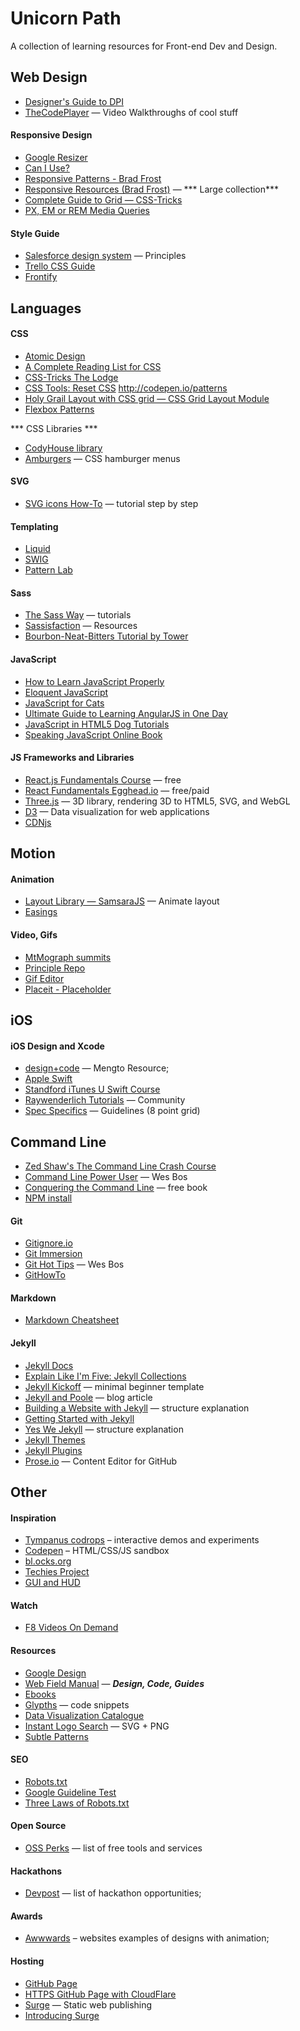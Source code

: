 # Unicorn Path #

A collection of learning resources for Front-end Dev and Design.


## Web Design ##
* [Designer's Guide to DPI](http://sebastien-gabriel.com/designers-guide-to-dpi/)
* [TheCodePlayer](http://thecodeplayer.com/) — Video Walkthroughs of cool stuff

#### Responsive Design ####
* [Google Resizer](http://design.google.com/resizer/)
* [Can I Use?](http://caniuse.com)
* [Responsive Patterns - Brad Frost](http://bradfrost.github.io/this-is-responsive/patterns.html)
* [Responsive Resources (Brad Frost)](http://bradfrost.github.io/this-is-responsive/resources.html) — *** Large collection***
* [Complete Guide to Grid — CSS-Tricks](https://css-tricks.com/snippets/css/complete-guide-grid/)
* [PX, EM or REM Media Queries](http://zellwk.com/blog/media-query-units/)


#### Style Guide ####
* [Salesforce design system](http://www.lightningdesignsystem.com/design/motion/) — Principles
* [Trello CSS Guide](https://gist.github.com/bobbygrace/9e961e8982f42eb91b80)
* [Frontify](https://frontify.com/)


## Languages ##

#### CSS ####
* [Atomic Design](http://atomicdesign.bradfrost.com/table-of-contents)
* [A Complete Reading List for CSS](http://thenewcode.com/919/A-Complete-Reading-List-For-CSS)
* [CSS-Tricks The Lodge](https://css-tricks.com/lodge/)
* [CSS Tools: Reset CSS](http://meyerweb.com/eric/tools/css/reset/)
http://codepen.io/patterns
* [Holy Grail Layout with CSS grid — CSS Grid Layout Module](http://bitsofco.de/holy-grail-layout-css-grid/)
* [Flexbox Patterns](http://www.flexboxpatterns.com/)

*** CSS Libraries ***
* [CodyHouse library](https://codyhouse.co/library/)
* [Amburgers](https://jonsuh.com/hamburgers/) — CSS hamburger menus

#### SVG ####
* [SVG icons How-To](http://fvsch.com/code/svg-icons/how-to/) — tutorial step by step

#### Templating ####
* [Liquid](https://github.com/Shopify/liquid/wiki#who-uses-liquid)
* [SWIG](http://paularmstrong.github.io/swig/)
* [Pattern Lab](http://patternlab.io)

#### Sass ####
* [The Sass Way](http://thesassway.com/) — tutorials
* [Sassisfaction](http://sassisfaction.com/) — Resources
* [Bourbon-Neat-Bitters Tutorial by Tower](https://www.git-tower.com/learn/bourbon-neat-bitters/getting-ready/introduction)

#### JavaScript ####
* [How to Learn JavaScript Properly](http://javascriptissexy.com/how-to-learn-javascript-properly/)
* [Eloquent JavaScript](http://eloquentjavascript.net)
* [JavaScript for Cats](http://jsforcats.com)
* [Ultimate Guide to Learning AngularJS in One Day](https://toddmotto.com/ultimate-guide-to-learning-angular-js-in-one-day/)
* [JavaScript in HTML5 Dog Tutorials](http://www.htmldog.com/guides/javascript/)
* [Speaking JavaScript Online Book](http://speakingjs.com/es5/)

#### JS Frameworks and Libraries ####
* [React.js Fundamentals Course](http://courses.reactjsprogram.com/courses/reactjsfundamentals) — free
* [React Fundamentals Egghead.io](https://egghead.io/series/react-fundamentals) — free/paid
* [Three.js](http://threejs.org/) — 3D library, rendering 3D to HTML5, SVG, and WebGL
* [D3](d3js.org) — Data visualization for web applications
* [CDNjs](https://cdnjs.com/libraries)


## Motion ##

#### Animation ####
* [Layout Library — SamsaraJS](http://samsarajs.org/) — Animate layout
* [Easings](http://easings.net/)

#### Video, Gifs ####
* [MtMograph summits](http://mtmograph.com/summits/)
* [Principle Repo](http://principlerepo.com/)
* [Gif Editor](http://ezgif.com/)
* [Placeit - Placeholder](https://placeit.net/)


## iOS ##

#### iOS Design and Xcode ####
* [design+code](https://designcode.io/learn) — Mengto Resource;
* [Apple Swift](https://developer.apple.com/swift/resources/)
* [Standford iTunes U Swift Course](https://itunes.apple.com/us/course/developing-ios-9-apps-swift/id1104579961)
* [Raywenderlich Tutorials](https://www.raywenderlich.com/) — Community
* [Spec Specifics](http://spec.fm/specifics/8-pt-grid) — Guidelines (8 point grid)


## Command Line ##
* [Zed Shaw's The Command Line Crash Course](http://cli.learncodethehardway.org/book/)
* [Command Line Power User](http://commandlinepoweruser.com/) — Wes Bos
* [Conquering the Command Line](http://conqueringthecommandline.com/book/) — free book
* [NPM install](https://coolestguidesontheplanet.com/installing-node-js-on-osx-10-10-yosemite/)

#### Git ####
* [Gitignore.io](https://www.gitignore.io/)
* [Git Immersion](http://gitimmersion.com/)
* [Git Hot Tips](http://wesbos.com/git-hot-tips/) — Wes Bos
* [GitHowTo](https://githowto.com/)

#### Markdown ####
* [Markdown Cheatsheet](https://github.com/adam-p/markdown-here/wiki/Markdown-Cheatsheet)

#### Jekyll ####
* [Jekyll Docs](https://jekyllrb.com/docs/home/)
* [Explain Like I'm Five: Jekyll Collections](http://ben.balter.com/2015/02/20/jekyll-collections/)
* [Jekyll Kickoff](https://github.com/jenmyers/jekyll-kickoff) — minimal beginner template
* [Jekyll and Poole](http://joshualande.com/jekyll-github-pages-poole/) — blog article
* [Building a Website with Jekyll](https://www.andrewmunsell.com/lesson/building-a-website-with-jekyll/) — structure explanation
* [Getting Started with Jekyll](http://pixelcog.com/blog/2013/jekyll-from-scratch-introduction/)
* [Yes We Jekyll](http://yeswejekyll.com/) — structure explanation
* [Jekyll Themes](http://jekyllthemes.org/)
* [Jekyll Plugins](http://www.jekyll-plugins.com/)
* [Prose.io](http://prose.io/) — Content Editor for GitHub

## Other ##

#### Inspiration ####
* [Tympanus codrops](http://tympanus.net/codrops/) – interactive demos and experiments
* [Codepen](http://codepen.io/) – HTML/CSS/JS sandbox
* [bl.ocks.org](http://bl.ocks.org/)
* [Techies Project](http://www.techiesproject.com/)
* [GUI and HUD](http://www.hudsandguis.com/)

#### Watch ####
* [F8 Videos On Demand](https://developers.facebook.com/videos/)

#### Resources ####
* [Google Design](https://design.google.com/)
* [Web Field Manual](http://webfieldmanual.com) — ***Design, Code, Guides***
* [Ebooks](http://it-ebooks.info/)
* [Glypths](https://css-tricks.com/snippets/html/glyphs/) — code snippets
* [Data Visualization Catalogue](http://www.datavizcatalogue.com/)
* [Instant Logo Search](http://instantlogosearch.com/) — SVG + PNG
* [Subtle Patterns](http://subtlepatterns.com/)

#### SEO ####
* [Robots.txt](https://varvy.com/robottxt.html)
* [Google Guideline Test](https://varvy.com/)
* [Three Laws of Robots.txt](https://www.cigital.com/blog/three-laws-robots-txt/)

#### Open Source ####
* [OSS Perks](http://ossperks.com/) — list of free tools and services

#### Hackathons ####
* [Devpost](http://devpost.com/) — list of hackathon opportunities;

#### Awards ####
* [Awwwards](http://awwwards.com/websites/animation/) – websites examples of designs with animation;

#### Hosting ####
* [GitHub Page](https://pages.github.com/)
* [HTTPS GitHub Page with CloudFlare](https://s10wen.com/blog/2015/12/07/free-simple-https-github-pages-cloudflare/)
* [Surge](http://surge.sh/) — Static web publishing
* [Introducing Surge](https://medium.com/surge-sh/introducing-surge-the-cdn-for-front-end-developers-b4a50a61bcfc#.3w0m44vir)
